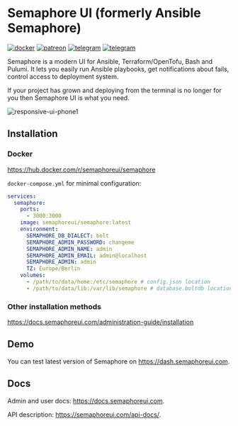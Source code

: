 # Semaphore UI (formerly Ansible Semaphore)

[![docker](https://img.shields.io/badge/docker_container_configurator-skyblue?style=for-the-badge&logo=docker)](https://semaphoreui.com/install/docker/)
[![patreon](https://img.shields.io/badge/support_semaphore-teal?style=for-the-badge&logo=patreon)](https://www.patreon.com/semaphoreui) 
[![telegram](https://img.shields.io/badge/telegram_community-blue?style=for-the-badge&logo=telegram)](https://t.me/semaphoreui) 
[![telegram](https://img.shields.io/badge/youtube_channel-red?style=for-the-badge&logo=youtube)](https://www.youtube.com/@semaphoreui) 

Semaphore is a modern UI for Ansible, Terraform/OpenTofu, Bash and Pulumi. It lets you easily run Ansible playbooks, get notifications about fails, control access to deployment system.

If your project has grown and deploying from the terminal is no longer for you then Semaphore UI is what you need.

![responsive-ui-phone1](https://user-images.githubusercontent.com/914224/134777345-8789d9e4-ff0d-439c-b80e-ddc56b74fcee.png)

## Installation

### Docker

https://hub.docker.com/r/semaphoreui/semaphore

`docker-compose.yml` for minimal configuration:

```yaml
services:
  semaphore:
    ports:
      - 3000:3000
    image: semaphoreui/semaphore:latest
    environment:
      SEMAPHORE_DB_DIALECT: bolt
      SEMAPHORE_ADMIN_PASSWORD: changeme
      SEMAPHORE_ADMIN_NAME: admin
      SEMAPHORE_ADMIN_EMAIL: admin@localhost
      SEMAPHORE_ADMIN: admin
      TZ: Europe/Berlin
    volumes:
      - /path/to/data/home:/etc/semaphore # config.json location
      - /path/to/data/lib:/var/lib/semaphore # database.boltdb location (Not required if using mysql or postgres)
```

### Other installation methods
https://docs.semaphoreui.com/administration-guide/installation

## Demo

You can test latest version of Semaphore on https://dash.semaphoreui.com.

## Docs

Admin and user docs: https://docs.semaphoreui.com.

API description: https://semaphoreui.com/api-docs/.

